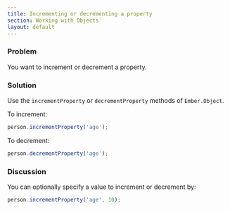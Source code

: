 ```yaml
---
title: Incrementing or decrementing a property
section: Working with Objects
layout: default
---
```

### Problem
You want to increment or decrement a property.

### Solution
Use the `incrementProperty` or `decrementProperty` methods of `Ember.Object`.

To increment:

```javascript
person.incrementProperty('age');
```

To decrement:

```javascript
person.decrementProperty('age');
```

### Discussion
You can optionally specify a value to increment or decrement by:

```javascript
person.incrementProperty('age', 10);
```

<!---#### Example

<a class="jsbin-embed" href="http://jsbin.com/huxojisaha/1/edit?live">JS Bin</a>-->
